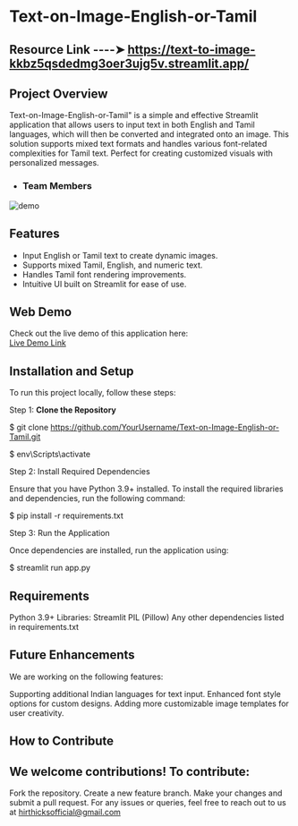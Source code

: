 # Text-on-Image-English-or-Tamil
## Resource Link ----➤ https://text-to-image-kkbz5qsdedmg3oer3ujg5v.streamlit.app/

## Project Overview
Text-on-Image-English-or-Tamil" is a simple and effective Streamlit application that allows users to input text in both English and Tamil languages, which will then be converted and integrated onto an image. This solution supports mixed text formats and handles various font-related complexities for Tamil text. Perfect for creating customized visuals with personalized messages.

- ### Team Members
![demo](https://media.giphy.com/media/v1.Y2lkPTc5MGI3NjExMnBuZXZ0aGhqNTFtd3Q0MnBrbXUwcjBjNjI4M3JqcTFkaGw4eXdoeSZlcD12MV9pbnRlcm5hbF9naWZfYnlfaWQmY3Q9Zw/wXFdM9bohG4bqK2qOT/giphy.gif
)
                
## Features
- Input English or Tamil text to create dynamic images.
- Supports mixed Tamil, English, and numeric text.
- Handles Tamil font rendering improvements.
- Intuitive UI built on Streamlit for ease of use.

## Web Demo
Check out the live demo of this application here:  
[Live Demo Link](https://text-to-image-kkbz5qsdedmg3oer3ujg5v.streamlit.app/)

## Installation and Setup

To run this project locally, follow these steps:

Step 1:
 **Clone the Repository**  

$ git clone https://github.com/YourUsername/Text-on-Image-English-or-Tamil.git

$ env\Scripts\activate

Step 2: Install Required Dependencies

Ensure that you have Python 3.9+ installed. To install the required libraries and dependencies, run the following command:

$ pip install -r requirements.txt

Step 3: Run the Application

Once dependencies are installed, run the application using:

$ streamlit run app.py

## Requirements

Python 3.9+
Libraries:
Streamlit
PIL (Pillow)
Any other dependencies listed in requirements.txt

## Future Enhancements
We are working on the following features:

Supporting additional Indian languages for text input.
Enhanced font style options for custom designs.
Adding more customizable image templates for user creativity.

## How to Contribute
## We welcome contributions! To contribute:

Fork the repository.
Create a new feature branch.
Make your changes and submit a pull request.
For any issues or queries, feel free to reach out to us at hirthicksofficial@gmail.com


   
